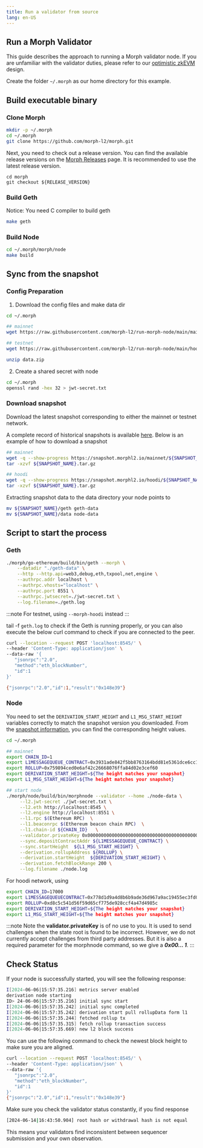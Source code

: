 ```yaml
---
title: Run a validator from source
lang: en-US
---
```

## Run a Morph Validator 

This guide describes the approach to running a Morph validator node. If you are unfamiliar with the validator duties, please refer to our [optimistic zkEVM](../../../../how-morph-works/3-optimistic-zkevm.md) design.

Create the folder `~/.morph` as our home directory for this example.

## Build executable binary

### Clone Morph

```bash
mkdir -p ~/.morph 
cd ~/.morph
git clone https://github.com/morph-l2/morph.git
```

Next, you need to check out a release version. You can find the available release versions on the [Morph Releases](https://github.com/morph-l2/morph/releases) page. It is recommended to use the latest release version.

```
cd morph
git checkout ${RELEASE_VERSION}
```

### Build Geth

Notice: You need C compiler to build geth

```bash
make geth
```

### Build Node

```bash
cd ~/.morph/morph/node 
make build
```

## Sync from the snapshot

### Config Preparation

1. Download the config files and make data dir

```bash
cd ~/.morph

## mainnet
wget https://raw.githubusercontent.com/morph-l2/run-morph-node/main/mainnet/data.zip

## testnet
wget https://raw.githubusercontent.com/morph-l2/run-morph-node/main/hoodi/data.zip

unzip data.zip
```

2. Create a shared secret with node

```bash
cd ~/.morph
openssl rand -hex 32 > jwt-secret.txt
```

### Download snapshot
Download the latest snapshot corresponding to either the mainnet or testnet network. 

A complete record of historical snapshots is available [here](https://github.com/morph-l2/run-morph-node?tab=readme-ov-file#snapshot-information). Below is an example of how to download a snapshot

```bash
## mainnet
wget -q --show-progress https://snapshot.morphl2.io/mainnet/${SNAPSHOT_NAME}.tar.gz
tar -xzvf ${SNAPSHOT_NAME}.tar.gz

## hoodi
wget -q --show-progress https://snapshot.morphl2.io/hoodi/${SNAPSHOT_NAME}.tar.gz
tar -xzvf ${SNAPSHOT_NAME}.tar.gz
```

Extracting snapshot data to the data directory your node points to 

```bash
mv ${SNAPSHOT_NAME}/geth geth-data
mv ${SNAPSHOT_NAME}/data node-data
```

## Script to start the process

### Geth

```bash title="Script for starting mainnet geth"
./morph/go-ethereum/build/bin/geth --morph \
    --datadir "./geth-data" \
    --http --http.api=web3,debug,eth,txpool,net,engine \
    --authrpc.addr localhost \
    --authrpc.vhosts="localhost" \
    --authrpc.port 8551 \
    --authrpc.jwtsecret=./jwt-secret.txt \
    --log.filename=./geth.log

```

:::note
For testnet, using ```--morph-hoodi``` instead
:::

tail -f `geth.log` to check if the Geth is running properly, or you can also execute the below curl command to check if you are connected to the peer.

```bash
curl --location --request POST 'localhost:8545/' \
--header 'Content-Type: application/json' \
--data-raw '{
   "jsonrpc":"2.0",
   "method":"eth_blockNumber",
   "id":1
}'

{"jsonrpc":"2.0","id":1,"result":"0x148e39"}
```

### Node

You need to set the `DERIVATION_START_HEIGHT` and `L1_MSG_START_HEIGHT` variables correctly to match the snapshot version you downloaded. From the [snapshot information](https://github.com/morph-l2/run-morph-node?tab=readme-ov-file#snapshot-information), you can find the corresponding height values.

```bash
cd ~/.morph

## mainnet
export CHAIN_ID=1
export L1MESSAGEQUEUE_CONTRACT=0x3931ade842f5bb8763164bdd81e5361dce6cc1ef
export ROLLUP=0x759894ced0e6af42c26668076ffa84d02e3cef60
export DERIVATION_START_HEIGHT=${The height matches your snapshot}
export L1_MSG_START_HEIGHT=${The height matches your snapshot}

## start node
./morph/node/build/bin/morphnode --validator --home ./node-data \
     --l2.jwt-secret ./jwt-secret.txt \
     --l2.eth http://localhost:8545 \
     --l2.engine http://localhost:8551 \
     --l1.rpc $(Ethereum RPC)  \
     --l1.beaconrpc $(Ethereum beacon chain RPC)  \
     --l1.chain-id ${CHAIN_ID}   \
     --validator.privateKey 0x0000000000000000000000000000000000000000000000000000000000000001  \
     --sync.depositContractAddr ${L1MESSAGEQUEUE_CONTRACT} \
     --sync.startHeight  ${L1_MSG_START_HEIGHT} \
     --derivation.rollupAddress ${ROLLUP} \
     --derivation.startHeight  ${DERIVATION_START_HEIGHT} \
     --derivation.fetchBlockRange 200 \
     --log.filename ./node.log
```

For hoodi network, using
```bash
export CHAIN_ID=17000 
export L1MESSAGEQUEUECONTRACT=0x778d1d9a4d8b6b9ade36d967a9ac19455ec3fd0b
export ROLLUP=0xd8c5c541d56f59d65cf775de928ccf4a47d4985c
export DERIVATION_START_HEIGHT=${The height matches your snapshot}
export L1_MSG_START_HEIGHT=${The height matches your snapshot}
```

:::note
Note the **validator.privateKey** is of no use to you. It is used to send challenges when the state root is found to be incorrect. However, we do not currently accept challenges from third party addresses. But it is also a required parameter for the morphnode command, so we give a ***0x00... 1***.
:::

## Check Status

If your node is successfully started, you will see the following response:

```bash
I[2024-06-06|15:57:35.216] metrics server enabled                       module=derivation host=0.0.0.0 port=26660
derivation node starting
ID> 24-06-06|15:57:35.216] initial sync start                           module=syncer msg="Running initial sync of L1 messages before starting sequencer, this might take a while..."
I[2024-06-06|15:57:35.242] initial sync completed                       module=syncer latestSyncedBlock=1681622
I[2024-06-06|15:57:35.242] derivation start pull rollupData form l1     module=derivation startBlock=1681599 end=1681622
I[2024-06-06|15:57:35.244] fetched rollup tx                            module=derivation txNum=8 latestBatchIndex=59201
I[2024-06-06|15:57:35.315] fetch rollup transaction success             module=derivation txNonce=8764 txHash=0x5fb8a98472d1be73be2bc6be0807b9e0c68b7ba14a648c8a17bdaff7b26eb923 l1BlockNumber=1681599 firstL2BlockNumber=1347115 lastL2BlockNumber=1347129
I[2024-06-06|15:57:35.669] new l2 block success                         module=derivation blockNumber=1347115
```

You can use the following command to check the newest block height to make sure you are aligned.

```bash
curl --location --request POST 'localhost:8545/' \
--header 'Content-Type: application/json' \
--data-raw '{
   "jsonrpc":"2.0",
   "method":"eth_blockNumber",
   "id":1
}'
{"jsonrpc":"2.0","id":1,"result":"0x148e39"}
```

Make sure you check the validator status constantly, if you find response

```bash
[2024-06-14|16:43:50.904] root hash or withdrawal hash is not equal    originStateRootHash=0x13f91d1c272e48e2d864ce7bfb421506d5b2a04def64d45c75391cdcdd69cd78 deriveStateRootHash=0x27e10420c0e34676a7d75c4189d7ccd1c3407cc8fd0b3eafb01c15e250a1215f batchWithdrawalRoot=0xa3e4a7cf45c7591a6bd9868f1fa7485ae345f10067acaade5f5b07d418b2e172 deriveWithdrawalRoot=0xa3e4a7cf45c7591a6bd9868f1fa7485ae345f10067acaade5f5b07d418b2e172
```

This means your validators find inconsistent between sequencer submission and your own observation.